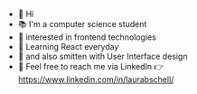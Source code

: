 - 👋 Hi
- 📚 I'm a computer science student
- 👀 interested in frontend technologies
- 🌱 Learning React everyday
- 🎨 and also smitten with User Interface design
- 💬 Feel free to reach me via LinkedIn 👉 https://www.linkedin.com/in/laurabschell/
